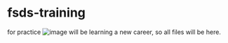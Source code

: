 # fsds-training
for practice
![image](https://th.bing.com/th?id=OIP.gHF-iZBh-2Vh5roxemg9BQHaEK&w=333&h=187&c=8&rs=1&qlt=90&o=6&pid=3.1&rm=2)
will be learning a new career, so all files will be here.
